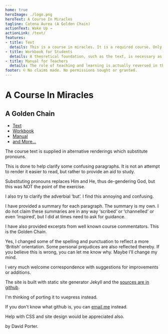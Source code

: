 ```yaml
---
home: true
heroImage: ./logo.png
heroText: A Course In Miracles
tagline: Catena Aurea (A Golden Chain)
actionText: Wake Up →
actionLink: /text/
features:
- title: Text
  details: This is a course in miracles. It is a required course. Only the time you take it is voluntary. Free will does not mean that you can establish the curriculum. It means only that you can elect what you want to take at a given time. The course does not aim at teaching the meaning of love, for that is beyond what can be taught. It does aim, however, at removing the blocks to the awareness of love’s presence, which is your natural inheritance. The opposite of love is fear, but what is all-encompassing can have no opposite.
- title: Workbook for Students
  details: A theoretical foundation, such as the text, is necessary as a background to make these exercises meaningful. Yet it is the exercises that will make the goal possible. An untrained mind can accomplish nothing. It is the purpose of these exercises to train the mind to think along the lines which the course sets forth.
- title: Manual for Teachers
  details: The role of teaching and learning is actually reversed in the thinking of the world. The reversal is characteristic. It seems as if the teacher and the learner are separated, the teacher giving something to the learner rather than to himself. Further, the act of teaching is regarded as a special activity in which one engages only a relatively small proportion of one’s time. The course, on the other hand, emphasises that to teach is to learn, so that teacher and learner are the same. It also emphasises that teaching is a constant process; it goes on every moment of the day and continues into sleeping thoughts as well.
footer: © No claims made. No permissions sought or granted. 
---
```



# A Course In Miracles

## A Golden Chain

- [Text](/text/)
- [Workbook](/workbook/)
- [Manual](/manual/)
- [and More…](/more/)


The course text is supplied in alternative renderings which substitute pronouns.

This is done to help clarify some confusing paragraphs. It is not an attempt to render it easier to read, but rather to provide an aid to study.

Substituting pronouns replaces Him and He, thus de-gendering God, but this was NOT the point of the exercise.

I also try to clarify the adverbial ‘but’. I find this annoying and confusing.

I have provided a summary for each paragraph. The summary is my own. I do not claim these summaries are in any way ‘scribed’ or ‘channelled’ or even ‘inspired’, but I did at times need to ask for guidance.

I have also provided excerpts from well known course commentators. This is the Golden Chain.

Yes, I changed some of the spelling and punctuation to reflect a more ‘British’ orientation. Some personal prejudices are also reflected thereby. If you believe this is wrong, you can let me know why. Maybe I’ll change my mind.

I very much welcome correspondence with suggestions for improvements or additions.

The site is built with static site generator Jekyll and the <a href=https://github.com/W-David-Porter/acim>sources are in github</a>. 

I'm thinking of porting it to vuepress instead. 

If you don't know what github is, you can <a href=mailto:acim@fea.st>email me</a> instead. 

Help with CSS and site design would be appreciated also.

by David Porter. 